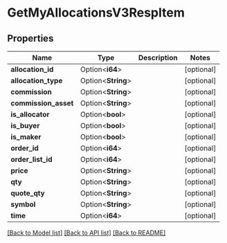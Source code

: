 # GetMyAllocationsV3RespItem

## Properties

Name | Type | Description | Notes
------------ | ------------- | ------------- | -------------
**allocation_id** | Option<**i64**> |  | [optional]
**allocation_type** | Option<**String**> |  | [optional]
**commission** | Option<**String**> |  | [optional]
**commission_asset** | Option<**String**> |  | [optional]
**is_allocator** | Option<**bool**> |  | [optional]
**is_buyer** | Option<**bool**> |  | [optional]
**is_maker** | Option<**bool**> |  | [optional]
**order_id** | Option<**i64**> |  | [optional]
**order_list_id** | Option<**i64**> |  | [optional]
**price** | Option<**String**> |  | [optional]
**qty** | Option<**String**> |  | [optional]
**quote_qty** | Option<**String**> |  | [optional]
**symbol** | Option<**String**> |  | [optional]
**time** | Option<**i64**> |  | [optional]

[[Back to Model list]](../README.md#documentation-for-models) [[Back to API list]](../README.md#documentation-for-api-endpoints) [[Back to README]](../README.md)


